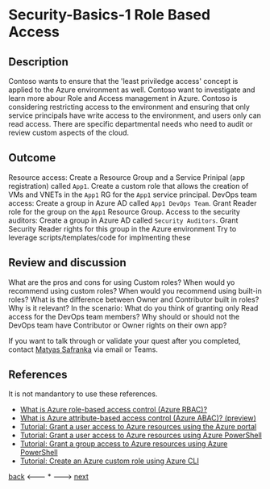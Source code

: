 # Security-Basics-1 Role Based Access

## Description

Contoso wants to ensure that the 'least priviledge access' concept is applied to the Azure environment as well. Contoso want to investigate and learn more abour Role and Access management in Azure. Contoso is considering restricting access to the environment and ensuring that only service principals have write access to the environment, and users only can read access. 
There are specific departmental needs who need to audit or review custom aspects of the cloud.


## Outcome

Resource access: Create a Resource Group and a Service Prinipal (app registration) called `App1`. Create a custom role that allows the creation of VMs and VNETs in the `App1` RG for the `App1` service principal. 
DevOps team access: Create a group in Azure AD called `App1 DevOps Team`. Grant Reader role for the group on the `App1` Resource Group.
Access to the security auditors: Create a group in Azure AD called `Security Auditors`. Grant Security Reader rights for this group in the Azure environment
Try to leverage scripts/templates/code for implmenting these

## Review and discussion
What are the pros and cons for using Custom roles?
When would yo recommend using custom roles? When would you recommend using built-in roles?
What is the difference between Owner and Contributor built in roles? Why is it relevant?
In the scenario: What do you think of granting only Read access for the DevOps team members? Why should or should not the DevOps team have Contributor or Owner rights on their own app?

If you want to talk through or validate your quest after you completed, contact [Matyas Safranka](mailto:matyas@microsoft.com) via email or Teams.

## References

It is not mandantory to use these references.

- [What is Azure role-based access control (Azure RBAC)?](https://docs.microsoft.com/en-us/azure/role-based-access-control/overview)
- [What is Azure attribute-based access control (Azure ABAC)? (preview)](https://docs.microsoft.com/en-us/azure/role-based-access-control/conditions-overview)
- [Tutorial: Grant a user access to Azure resources using the Azure portal](https://docs.microsoft.com/en-us/azure/role-based-access-control/quickstart-assign-role-user-portal)
- [Tutorial: Grant a user access to Azure resources using Azure PowerShell](https://docs.microsoft.com/en-us/azure/role-based-access-control/tutorial-role-assignments-user-powershell)
- [Tutorial: Grant a group access to Azure resources using Azure PowerShell](https://docs.microsoft.com/en-us/azure/role-based-access-control/tutorial-role-assignments-group-powershell)
- [Tutorial: Create an Azure custom role using Azure CLI](https://docs.microsoft.com/en-us/azure/role-based-access-control/tutorial-custom-role-cli)


[back](../Security.md) <--- * ---> [next](./security-basics-2.md)